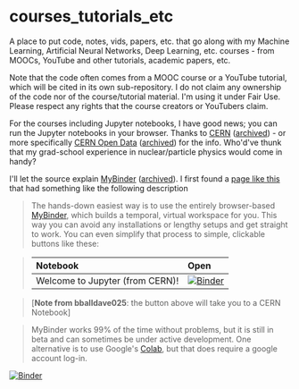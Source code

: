# courses_tutorials_etc

A place to put code, notes, vids, papers, etc. that go along with my Machine Learning, Artificial Neural Networks, Deep Learning, etc. courses - from MOOCs, YouTube and other tutorials, academic papers, etc.

Note that the code often comes from a MOOC course or a YouTube tutorial, which will be cited in its own sub-repository. I do not claim any ownership of the code nor of the course/tutorial material. I'm using it under Fair Use. Please respect any rights that the course creators or YouTubers claim.

For the courses including Jupyter notebooks, I have good news; you can run the Jupyter notebooks in your browser. Thanks to [CERN](https://www.home.cern/) ([archived](https://web.archive.org/web/20230305014745/https://www.home.cern/)) - or more specifically [CERN Open Data](https://github.com/cernopendata) ([archived](https://web.archive.org/web/20230305020320/https://github.com/cernopendata)) for the info. Who'd've thunk that my grad-school experience in nuclear/particle physics would come in handy?

I'll let the source explain [MyBinder](https://mybinder.org) ([archived](https://web.archive.org/web/20230220182022/https://mybinder.org/)). I first found a [page like this](https://github.com/cms-opendata-education/cms-jupyter-materials-english) that had something like the following description

> The hands-down easiest way is to use the entirely browser-based [MyBinder](https://mybinder.org), which builds a temporal, virtual workspace for you. This way you can avoid any installations or lengthy setups and get straight to work. You can even simplify that process to simple, clickable buttons like these:

> |Notebook|Open|
> |:--|:--|
> |Welcome to Jupyter (from CERN)!|[![Binder](https://mybinder.org/badge.svg)](https://beta.mybinder.org/v2/gh/cms-opendata-education/cms-jupyter-materials-english/master?filepath=Introduction-to-jupyter/Welcome-to-Jupyter-Notebooks-intro.ipynb)|

> [**Note from bballdave025**: the button above will take you to a CERN Notebook]

> MyBinder works 99% of the time without problems, but it is still in beta and can sometimes be under active development. One alternative is to use Google's [Colab](https://colab.research.google.com), but that does require a google account log-in.

[![Binder](https://mybinder.org/badge_logo.svg)](https://mybinder.org/v2/gh/bballdave025/courses_tutorials_etc/blob/main/dl_fundamentals_deeplizard/Intro_to_Deep_Learning_deeplizard_start_2023-02-06.ipynb/HEAD)

